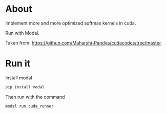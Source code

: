 # About

Implement more and more optimized softmax kernels in cuda.

Run with Modal.

Taken from: https://github.com/Maharshi-Pandya/cudacodes/tree/master.

# Run it

Install modal
```py
pip install modal
```

Then run with the command
```py
modal run cuda_runner
```
